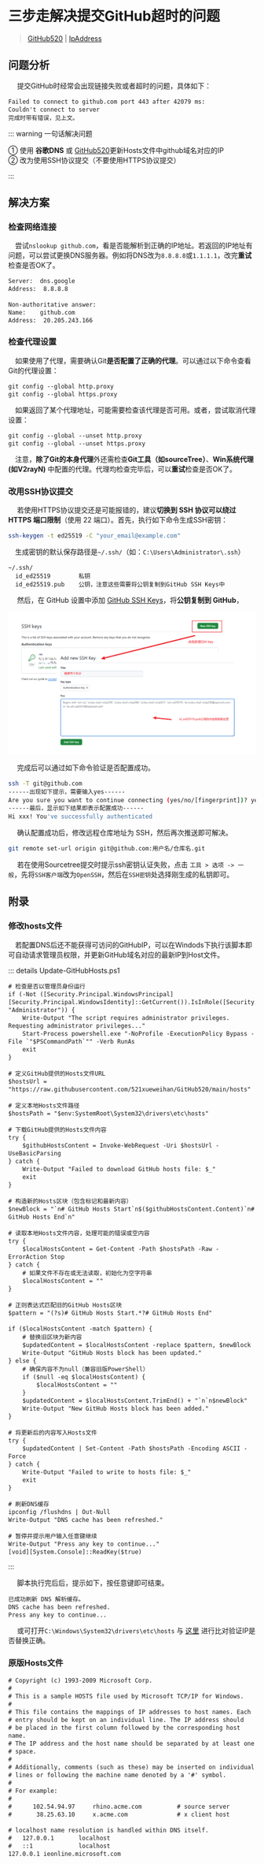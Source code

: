 # 三步走解决提交GitHub超时的问题



> [GitHub520](https://raw.githubusercontent.com/521xueweihan/GitHub520/main/hosts) | [IpAddress](https://www.ipaddress.com/website/github.com/)



## 问题分析

​	　提交GitHub时经常会出现链接失败或者超时的问题，具体如下：

```
Failed to connect to github.com port 443 after 42079 ms: 
Couldn't connect to server
完成时带有错误，见上文。
```

::: warning 一句话解决问题

① 使用 **谷歌DNS** 或 [GitHub520](https://raw.githubusercontent.com/521xueweihan/GitHub520/main/hosts)更新Hosts文件中github域名对应的IP <br/>
② 改为使用SSH协议提交（不要使用HTTPS协议提交）

:::

## 解决方案

### 检查网络连接

​	　尝试`nslookup github.com`，看是否能解析到正确的IP地址。若返回的IP地址有问题，可以尝试更换DNS服务器。例如将DNS改为`8.8.8.8`或`1.1.1.1`，改完**重试**检查是否OK了。

```
Server:  dns.google
Address:  8.8.8.8

Non-authoritative answer:
Name:    github.com
Address:  20.205.243.166
```



### 检查代理设置

​	　如果使用了代理，需要确认Git**是否配置了正确的代理**。可以通过以下命令查看Git的代理设置：

```shell
git config --global http.proxy
git config --global https.proxy
```

​	　如果返回了某个代理地址，可能需要检查该代理是否可用。或者，尝试取消代理设置：

```shell
git config --global --unset http.proxy
git config --global --unset https.proxy
```

​	　注意，**除了Git的本身代理**外还需检查**Git工具（如sourceTree）**、**Win系统代理(如V2rayN)** 中配置的代理。代理均检查完毕后，可以**重试**检查是否OK了。



### 改用SSH协议提交

​	　若使用HTTPS协议提交还是可能报错的，建议**切换到 SSH 协议可以绕过 HTTPS 端口限制**（使用 22 端口）。首先，执行如下命令生成SSH密钥：

```bash
ssh-keygen -t ed25519 -C "your_email@example.com"
```

​	　生成密钥的默认保存路径是`~/.ssh/`（如：`C:\Users\Administrator\.ssh`）

```
~/.ssh/
  id_ed25519        私钥
  id_ed25519.pub    公钥，注意这些需要将公钥复制到GitHub SSH Keys中
```

​	　然后，在 GitHub 设置中添加 [GitHub SSH Keys](https://github.com/settings/keys)，将**公钥复制到 GitHub**，

![image-20250321023502993](./images/image-20250321023502993.png)

​	　完成后可以通过如下命令验证是否配置成功。

```bash
ssh -T git@github.com
------出现如下提示，需要输入yes------
Are you sure you want to continue connecting (yes/no/[fingerprint])? yes
------最后，显示如下结果即表示配置成功------
Hi xxx! You've successfully authenticated
```

​	　确认配置成功后，修改远程仓库地址为 SSH，然后再次推送即可解决。

```bash
git remote set-url origin git@github.com:用户名/仓库名.git
```

​	　若在使用Sourcetree提交时提示ssh密钥认证失败，点击 `工具 > 选项 -> 一般`，先将`SSH客户端`改为`OpenSSH`，然后在`SSH密钥`处选择刚生成的私钥即可。

## 附录

### 修改hosts文件

​	　若配置DNS后还不能获得可访问的GitHubIP，可以在Windods下执行该脚本即可自动请求管理员权限，并更新GitHub域名对应的最新IP到Host文件。

::: details Update-GitHubHosts.ps1

```ps1[Update-GitHubHosts.ps1]
# 检查是否以管理员身份运行
if (-Not ([Security.Principal.WindowsPrincipal][Security.Principal.WindowsIdentity]::GetCurrent()).IsInRole([Security.Principal.WindowsBuiltInRole] "Administrator")) {
    Write-Output "The script requires administrator privileges. Requesting administrator privileges..."
    Start-Process powershell.exe "-NoProfile -ExecutionPolicy Bypass -File `"$PSCommandPath`"" -Verb RunAs
    exit
}

# 定义GitHub提供的Hosts文件URL
$hostsUrl = "https://raw.githubusercontent.com/521xueweihan/GitHub520/main/hosts"

# 定义本地Hosts文件路径
$hostsPath = "$env:SystemRoot\System32\drivers\etc\hosts"

# 下载GitHub提供的Hosts文件内容
try {
    $githubHostsContent = Invoke-WebRequest -Uri $hostsUrl -UseBasicParsing
} catch {
    Write-Output "Failed to download GitHub hosts file: $_"
    exit
}

# 构造新的Hosts区块（包含标记和最新内容）
$newBlock = "`n# GitHub Hosts Start`n$($githubHostsContent.Content)`n# GitHub Hosts End`n"

# 读取本地Hosts文件内容，处理可能的错误或空内容
try {
    $localHostsContent = Get-Content -Path $hostsPath -Raw -ErrorAction Stop
} catch {
    # 如果文件不存在或无法读取，初始化为空字符串
    $localHostsContent = ""
}

# 正则表达式匹配旧的GitHub Hosts区块
$pattern = "(?s)# GitHub Hosts Start.*?# GitHub Hosts End"

if ($localHostsContent -match $pattern) {
    # 替换旧区块为新内容
    $updatedContent = $localHostsContent -replace $pattern, $newBlock
    Write-Output "GitHub Hosts block has been updated."
} else {
    # 确保内容不为null（兼容旧版PowerShell）
    if ($null -eq $localHostsContent) {
        $localHostsContent = ""
    }
    $updatedContent = $localHostsContent.TrimEnd() + "`n`n$newBlock"
    Write-Output "New GitHub Hosts block has been added."
}

# 将更新后的内容写入Hosts文件
try {
    $updatedContent | Set-Content -Path $hostsPath -Encoding ASCII -Force
} catch {
    Write-Output "Failed to write to hosts file: $_"
    exit
}

# 刷新DNS缓存
ipconfig /flushdns | Out-Null
Write-Output "DNS cache has been refreshed."

# 暂停并提示用户输入任意键继续
Write-Output "Press any key to continue..."
[void][System.Console]::ReadKey($true)
```

:::

​	　脚本执行完后后，提示如下，按任意键即可结束。

```shell
已成功刷新 DNS 解析缓存。
DNS cache has been refreshed.
Press any key to continue...
```

​	　或可打开`C:\Windows\System32\drivers\etc\hosts` 与 [这里](https://www.ipaddress.com/website/github.com/) 进行比对验证IP是否替换正确。



### 原版Hosts文件

```
# Copyright (c) 1993-2009 Microsoft Corp.
#
# This is a sample HOSTS file used by Microsoft TCP/IP for Windows.
#
# This file contains the mappings of IP addresses to host names. Each
# entry should be kept on an individual line. The IP address should
# be placed in the first column followed by the corresponding host name.
# The IP address and the host name should be separated by at least one
# space.
#
# Additionally, comments (such as these) may be inserted on individual
# lines or following the machine name denoted by a '#' symbol.
#
# For example:
#
#      102.54.94.97     rhino.acme.com          # source server
#       38.25.63.10     x.acme.com              # x client host

# localhost name resolution is handled within DNS itself.
#	127.0.0.1       localhost
#	::1             localhost
127.0.0.1 ieonline.microsoft.com
```

